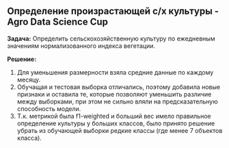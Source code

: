 ## Определение произрастающей с/х культуры - Agro Data Science Cup
**Задача:** Определить сельскохозяйственную культуру по ежедневным значениям нормализованного индекса вегетации.

**Решение:**
1. Для уменьшения размерности взяла средние данные по каждому месяцу.
2. Обучащая и тестовая выборка отличались, поэтому добавила новые признаки и оставила те, которые позволяют уменьшить различие между выборками, при этом не сильно вляли на предсказательную способность модели.
3. Т.к. метрикой была f1-weighted и больший вес имело правильное определение культуры у больших классов, было принято решение убрать из обучающей выборки редкие классы (где менее 7 объектов класса).
